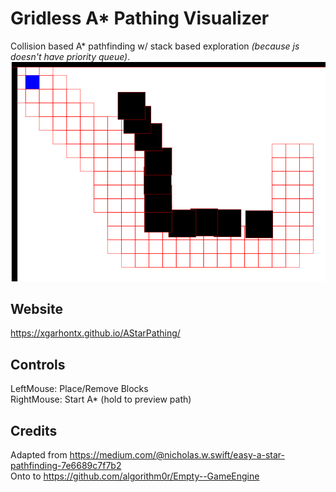 # Gridless A* Pathing Visualizer
Collision based A* pathfinding w/ stack based exploration *(because js doesn't have priority queue)*. 
![Preview](./Preview.png)
## Website
https://xgarhontx.github.io/AStarPathing/

## Controls
LeftMouse: Place/Remove Blocks <br>
RightMouse: Start A* (hold to preview path)

## Credits
Adapted from https://medium.com/@nicholas.w.swift/easy-a-star-pathfinding-7e6689c7f7b2 <br>
Onto to https://github.com/algorithm0r/Empty--GameEngine
